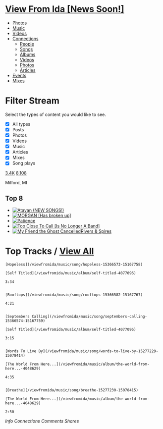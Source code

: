 # [View From Ida [News Soon!]](/viewfromida)

- [Photos](/viewfromida/photos)
- [Music](/viewfromida/music/songs)
- [Videos](/viewfromida/videos)
- [Connections](/viewfromida/connections/out)
	- [People](/viewfromida/connections/out)
	- [Songs](/viewfromida/connections/songs)
	- [Albums](/viewfromida/connections/albums)
	- [Videos](/viewfromida/connections/videos)
	- [Photos](/viewfromida/connections/photos)
	- [Articles](/viewfromida/connections/articles)
- [Events](/viewfromida/events)
- [Mixes](/viewfromida/mixes)

# Filter Stream

Select the types of content you would like to see.

- [x] All types
- [x] Posts
- [x] Photos
- [x] Videos
- [x] Music
- [x] Articles
- [x] Mixes
- [x] Song plays

[3.4K](/viewfromida/connections/out) [8,108](/viewfromida/connections/in)

Milford, MI

## Top 8

- [![Atavan (NEW SONGS!)](https://a2-images.myspacecdn.com/images03/31/4395a54bee8046b3924a9bc23f03bbdb/70x70.jpg)](/atavan)
- [![MORGAN [Has broken up]](https://a4-images.myspacecdn.com/images03/28/93b31e2e13a54f7fafe6466da2a260f0/70x70.jpg)](/morganmi)
- [![Patience](https://a3-images.myspacecdn.com/images03/34/eea1b6ead083450995fca47887654e26/70x70.jpg)](/patiencemusictn)
- [![Too Close To Call [Is No Longer A Band]](https://x.myspacecdn.com/new/common/images/user.png)](/tooclosetocallmusic)
- [![My Friend the Ghost *Cancelled*Rivers & Spires](https://a2-images.myspacecdn.com/images03/35/e775f03fee644a67be26472d82180e3e/70x70.jpg)](/myfriendtheghost)

# Top Tracks / [View All](/viewfromida/music/songs)

	
    [Hopeless](/viewfromida/music/song/hopeless-15366573-15167758)
    
    [Self Titled](/viewfromida/music/album/self-titled-4077096)
    
    3:34
    
    
    [Rooftops](/viewfromida/music/song/rooftops-15366582-15167767)
    
    4:21
    
    
    [Septembers Calling](/viewfromida/music/song/septembers-calling-15366574-15167759)
    
    [Self Titled](/viewfromida/music/album/self-titled-4077096)
    
    3:15
    
    
    [Words To Live By](/viewfromida/music/song/words-to-live-by-15277229-15078414)
    
    [The World From Here...](/viewfromida/music/album/the-world-from-here...-4048629)
    
    4:35
    
    
    [Breathe](/viewfromida/music/song/breathe-15277230-15078415)
    
    [The World From Here...](/viewfromida/music/album/the-world-from-here...-4048629)
    
    2:50
    

*Info* *Connections* *Comments* *Shares*
